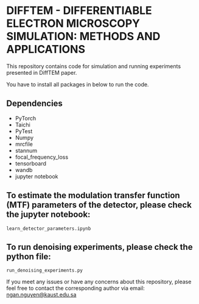 # DIFFTEM - DIFFERENTIABLE ELECTRON MICROSCOPY SIMULATION: METHODS AND APPLICATIONS
This repository contains code for simulation and running experiments presented in DiffTEM paper.

You have to install all packages in below to run the code.
## Dependencies
* PyTorch
* Taichi
* PyTest
* Numpy
* mrcfile
* stannum
* focal_frequency_loss
* tensorboard
* wandb
* jupyter notebook

## To estimate the modulation transfer function (MTF) parameters of the detector, please check the jupyter notebook: 
```
learn_detector_parameters.ipynb
```
## To run denoising experiments, please check the python file: 
```
run_denoising_experiments.py
```
If you meet any issues or have any concerns about this repository, please feel free to contact the corresponding author via email: 
ngan.nguyen@kaust.edu.sa

